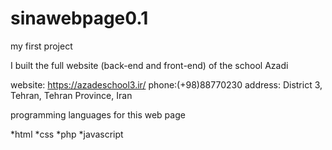 # sinawebpage0.1
my first project


I built the full website (back-end and front-end) of the school Azadi

website: https://azadeschool3.ir/
phone:(+98)88770230
address: District 3, Tehran, Tehran Province, Iran

programming languages for this web page

*html
*css
*php
*javascript
